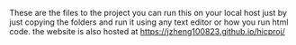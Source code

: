 These are the files to the project 
you can run this on your local host just by just copying the folders and run it 
using any text editor or how you run html code.
the website is also hosted at
https://jzheng100823.github.io/hicproj/
